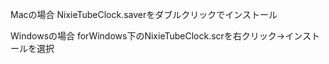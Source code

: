 Macの場合
NixieTubeClock.saverをダブルクリックでインストール

Windowsの場合
forWindows下のNixieTubeClock.scrを右クリック->インストールを選択
